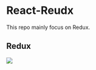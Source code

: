 # React-Reudx
This repo mainly focus on Redux.
<h2>Redux</h2>
<img src="![GitHub Logo](https://github.githubassets.com/images/modules/logos_page/GitHub-Mark.png)" />

